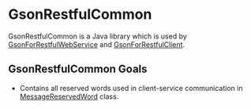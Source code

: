 # GsonRestfulCommon
GsonRestfulCommon is a Java library which is used by [GsonForRestfulWebService](https://github.com/alexescalonafernandez/GsonForRestful/tree/master/GsonForRestfulWebService/README.md) and [GsonForRestfulClient](https://github.com/alexescalonafernandez/GsonForRestful/tree/master/GsonForRestfulClient/README.md). 

## GsonRestfulCommon Goals
* Contains all reserved words used in client-service communication in [MessageReservedWord]((https://github.com/alexescalonafernandez/GsonForRestful/tree/master/GsonRestfulCommon/GsonRestfulCommon/src/rest/gson/common/MessageReservedWord.java)) class.